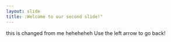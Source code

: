 ```yaml
---
layout: slide
title: :Welcome to our second slide!"
---
```

this is changed from me heheheheh
Use the left arrow to go back!
